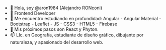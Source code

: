 - 👋 Hola, soy @aron1984 (Alejandro RONconi)
- 👀 Frontend Developer 
- 🌱 Me encuentro estudiando en profundidad:
      Angular - Angular Material - Bootstrap - Leaflet - JS - CSS3 - HTML5 - Firebase
- 💞️ Mis próximos pasos son React y Phyton.
- 📫 LIc. en Geografía, estudiante de diseño gráfico, dibujante por naturaleza, y apasionado del desarrollo web.

<!---
aron1984/aron1984 is a ✨ special ✨ repository because its `README.md` (this file) appears on your GitHub profile.
You can click the Preview link to take a look at your changes.
--->
 

